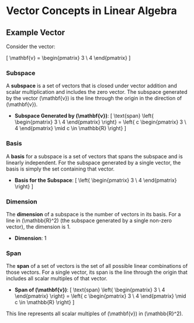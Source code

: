 # Vector Concepts in Linear Algebra

## Example Vector

Consider the vector:

\[ \mathbf{v} = \begin{pmatrix} 3 \\ 4 \end{pmatrix} \]

### Subspace

A **subspace** is a set of vectors that is closed under vector addition and scalar multiplication and includes the zero vector. The subspace generated by the vector \(\mathbf{v}\) is the line through the origin in the direction of \(\mathbf{v}\).

- **Subspace Generated by \(\mathbf{v}\)**:
  \[
  \text{span} \left\{ \begin{pmatrix} 3 \\ 4 \end{pmatrix} \right\} = \left\{ c \begin{pmatrix} 3 \\ 4 \end{pmatrix} \mid c \in \mathbb{R} \right\}
  \]

### Basis

A **basis** for a subspace is a set of vectors that spans the subspace and is linearly independent. For the subspace generated by a single vector, the basis is simply the set containing that vector.

- **Basis for the Subspace**:
  \[
  \left\{ \begin{pmatrix} 3 \\ 4 \end{pmatrix} \right\}
  \]

### Dimension

The **dimension** of a subspace is the number of vectors in its basis. For a line in \(\mathbb{R}^2\) (the subspace generated by a single non-zero vector), the dimension is 1.

- **Dimension**: 1

### Span

The **span** of a set of vectors is the set of all possible linear combinations of those vectors. For a single vector, its span is the line through the origin that includes all scalar multiples of that vector.

- **Span of \(\mathbf{v}\)**:
  \[
  \text{span} \left\{ \begin{pmatrix} 3 \\ 4 \end{pmatrix} \right\} = \left\{ c \begin{pmatrix} 3 \\ 4 \end{pmatrix} \mid c \in \mathbb{R} \right\}
  \]

This line represents all scalar multiples of \(\mathbf{v}\) in \(\mathbb{R}^2\).
